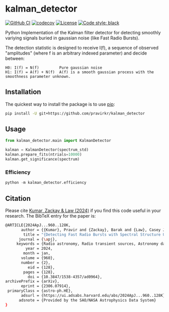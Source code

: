 # kalman_detector

[![GitHub CI](https://github.com/pravirkr/kalman_detector/actions/workflows/ci.yml/badge.svg?branch=main)](https://github.com/pravirkr/kalman_detector/actions/workflows/ci.yml)
[![codecov](https://codecov.io/gh/pravirkr/kalman_detector/branch/main/graph/badge.svg)](https://codecov.io/gh/pravirkr/kalman_detector)
[![License](https://img.shields.io/github/license/pravirkr/kalman_detector)](https://github.com/pravirkr/kalman_detector/blob/main/LICENSE)
[![Code style: black](https://img.shields.io/badge/code%20style-black-000000.svg)](https://github.com/psf/black)

Python Implementation of the Kalman filter detector for detecting smoothly variying signals buried in gaussian noise (like Fast Radio Bursts).

The detection statistic is designed to receive I(f), a sequence of observed "amplitudes" (where f is an arbitrary indexed parameter) and decide between:

```
H0: I(f) = N(f)         Pure gaussian noise
H1: I(f) = A(f) + N(f)  A(f) is a smooth gaussian process with the smoothness parameter unknown. 
```

## Installation

The quickest way to install the package is to use [pip](https://pip.pypa.io):

```bash
pip install -U git+https://github.com/pravirkr/kalman_detector
```

## Usage

```python
from kalman_detector.main import KalmanDetector

kalman = KalmanDetector(spectrum_std)
kalman.prepare_fits(ntrials=10000)
kalman.get_significance(spectrum)
```

### Efficiency

```python
python -m kalman_detector.efficiency
```

## Citation

Please cite [Kumar, Zackay & Law (2024)](https://ui.adsabs.harvard.edu/abs/2024ApJ...960..128K) if you find this code useful in your research.
The BibTeX entry for the paper is:

```bash
@ARTICLE{2024ApJ...960..128K,
       author = {{Kumar}, Pravir and {Zackay}, Barak and {Law}, Casey J.},
        title = "{Detecting Fast Radio Bursts with Spectral Structure Using the Continuous Forward Algorithm}",
      journal = {\apj},
     keywords = {Radio astronomy, Radio transient sources, Astronomy data analysis, Astrostatistics techniques, Interstellar scintillation, 1338, 2008, 1858, 1886, 855, Astrophysics - High Energy Astrophysical Phenomena, Astrophysics - Instrumentation and Methods for Astrophysics},
         year = 2024,
        month = jan,
       volume = {960},
       number = {2},
          eid = {128},
        pages = {128},
          doi = {10.3847/1538-4357/ad0964},
archivePrefix = {arXiv},
       eprint = {2306.07914},
 primaryClass = {astro-ph.HE},
       adsurl = {https://ui.adsabs.harvard.edu/abs/2024ApJ...960..128K},
      adsnote = {Provided by the SAO/NASA Astrophysics Data System}
}
```

